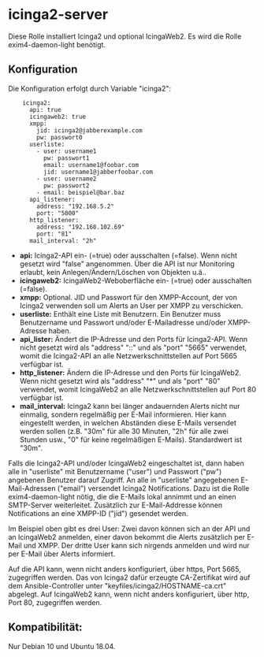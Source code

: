 # icinga2-server

Diese Rolle installiert Icinga2 und optional IcingaWeb2.
Es wird die Rolle exim4-daemon-light benötigt.

## Konfiguration
Die Konfiguration erfolgt durch Variable "icinga2":
```
    icinga2:
      api: true
      icingaweb2: true
      xmpp:
        jid: icinga2@jabberexample.com
        pw: passwort0
      userliste:
        - user: username1
          pw: passwort1
          email: username1@foobar.com
          jid: username1@jabberfoobar.com
        - user: username2
          pw: passwort2
        - email: beispiel@bar.baz
      api_listener:
        address: "192.168.5.2"
        port: "5000"
      http_listener:
        address: "192.168.102.69"
        port: "81"
      mail_interval: "2h"
```
- **api:** Icinga2-API ein- (=true) oder ausschalten (=false). Wenn nicht gesetzt wird "false" angenommen. Über die API ist nur Monitoring erlaubt, kein Anlegen/Ändern/Löschen von Objekten u.ä..
- **icingaweb2:** IcingaWeb2-Weboberfläche ein- (=true) oder ausschalten (=false).
- **xmpp:** Optional. JID und Passwort für den XMPP-Account, der von Icinga2 verwenden soll um Alerts an User per XMPP zu verschicken.
- **userliste:** Enthält eine Liste mit Benutzern. Ein Benutzer muss Benutzername und Passwort und/oder E-Mailadresse und/oder XMPP-Adresse haben.
- **api_lister:**  Ändert die IP-Adresse und den Ports für Icinga2-API. Wenn nicht gesetzt wird als "address" "::" und als "port" "5665" verwendet, womit die Icinga2-API an alle Netzwerkschnittstellen auf Port 5665 verfügbar ist.
- **http_listener:** Ändern die IP-Adresse und den Ports für IcingaWeb2. Wenn nicht gesetzt wird als "address" "*" und als "port" "80" verwendet, womit IcingaWeb2 an alle Netzwerkschnittstellen auf Port 80 verfügbar ist.
- **mail_interval:** Icinga2 kann bei länger andauernden Alerts nicht nur einmalig, sondern regelmäßig per E-Mail informieren. Hier kann eingestellt werden, in welchen Abständen diese E-Mails versendet werden sollen (z.B. "30m" für alle 30 Minuten, "2h" für alle zwei Stunden usw., "0" für keine regelmäßigen E-Mails). Standardwert ist "30m".

Falls die Icinga2-API und/oder IcingaWeb2 eingeschaltet ist, dann haben alle in "userliste" mit Benutzername ("user") und Passwort ("pw") angebenen Benutzer darauf Zugriff.
An alle in "userliste" angegebenen E-Mail-Adressen ("email") versendet Icinga2 Notifications.
Dazu ist die Rolle exim4-daemon-light nötig, die die E-Mails lokal annimmt und an einen SMTP-Server weiterleitet.
Zusätzlich zur E-Mail-Addresse können Notifications an eine XMPP-ID ("jid") gesendet werden.


Im Beispiel oben gibt es drei User: Zwei davon können sich an der API und an IcingaWeb2 anmelden, einer davon bekommt die Alerts zusätzlich per E-Mail und XMPP.
Der dritte User kann sich nirgends anmelden und wird nur per E-Mail über Alerts informiert.


Auf die API kann, wenn nicht anders konfiguriert, über https, Port 5665, zugegriffen werden.
Das von Icinga2 dafür erzeugte CA-Zertifikat wird auf dem Ansible-Controller unter "keyfiles/icinga2/HOSTNAME-ca.crt" abgelegt.
Auf IcingaWeb2 kann, wenn nicht anders konfiguriert, über http, Port 80, zugegriffen werden.

## Kompatibilität:
Nur Debian 10 und Ubuntu 18.04.
